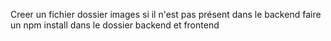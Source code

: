 Creer un fichier dossier images si il n'est pas présent dans le backend
faire un npm install dans le dossier backend et frontend
